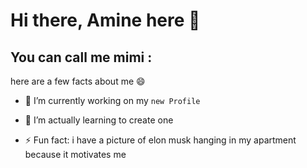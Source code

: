 # Hi there, Amine here 👋

## You can call me mimi :

here are a few facts about me 😄

- 🔭 I’m currently working on my `new Profile`
- 🌱 I’m actually learning to create one 

- ⚡ Fun fact: i have a picture of elon musk hanging in my apartment because it motivates me 
  
